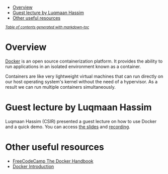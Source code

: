 - [Overview](#overview)
- [Guest lecture by Luqmaan Hassim](#guest-lecture-by-luqmaan-hassim)
- [Other useful resources](#other-useful-resources)

<small><i><a href='http://ecotrust-canada.github.io/markdown-toc/'>Table of contents generated with markdown-toc</a></i></small>


# Overview
[Docker](https://www.docker.com) is an open source containerization platform. It provides the ability to run applications in an isolated environment known as a container.

Containers are like very lightweight virtual machines that can run directly on our host operating system's kernel without the need of a hypervisor. As a result we can run multiple containers simultaneously.


# Guest lecture by Luqmaan Hassim
Luqmaan Hassim (CSIR) presented a guest lecture on how to use Docker and a quick demo. You can access [the slides](https://docs.google.com/presentation/d/1TVLQ8Upk5s1kPC8UImyuvQEr47WLpl3A9q7kOOfJQ0I/edit?usp=sharing) and [recording](https://drive.google.com/file/d/11LPMd4XdrPs2KqrAc5lEvLO9Q6OePRtv/view?usp=sharing).


# Other useful resources
* [FreeCodeCamp The Docker Handbook](https://www.freecodecamp.org/news/the-docker-handbook/)
* [Docker Introduction](https://dev.to/francescoxx/docker-introduction-9ap)
